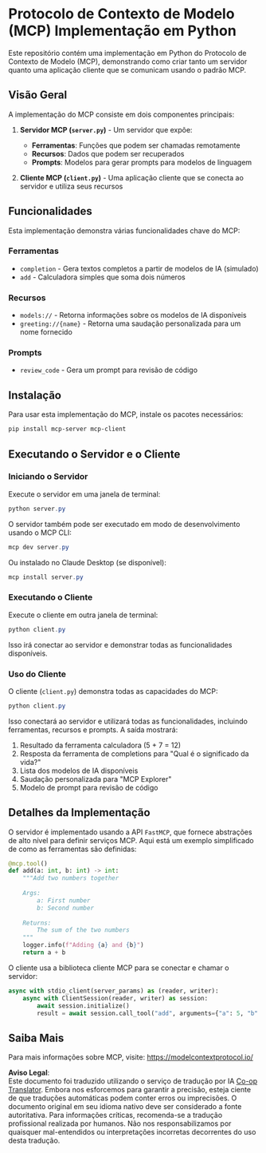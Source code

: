 <!--
CO_OP_TRANSLATOR_METADATA:
{
  "original_hash": "706b9b075dc484b73a053e6e9c709b4b",
  "translation_date": "2025-05-25T13:29:56+00:00",
  "source_file": "04-PracticalImplementation/samples/python/README.md",
  "language_code": "pt"
}
-->
# Protocolo de Contexto de Modelo (MCP) Implementação em Python

Este repositório contém uma implementação em Python do Protocolo de Contexto de Modelo (MCP), demonstrando como criar tanto um servidor quanto uma aplicação cliente que se comunicam usando o padrão MCP.

## Visão Geral

A implementação do MCP consiste em dois componentes principais:

1. **Servidor MCP (`server.py`)** - Um servidor que expõe:
   - **Ferramentas**: Funções que podem ser chamadas remotamente
   - **Recursos**: Dados que podem ser recuperados
   - **Prompts**: Modelos para gerar prompts para modelos de linguagem

2. **Cliente MCP (`client.py`)** - Uma aplicação cliente que se conecta ao servidor e utiliza seus recursos

## Funcionalidades

Esta implementação demonstra várias funcionalidades chave do MCP:

### Ferramentas
- `completion` - Gera textos completos a partir de modelos de IA (simulado)
- `add` - Calculadora simples que soma dois números

### Recursos
- `models://` - Retorna informações sobre os modelos de IA disponíveis
- `greeting://{name}` - Retorna uma saudação personalizada para um nome fornecido

### Prompts
- `review_code` - Gera um prompt para revisão de código

## Instalação

Para usar esta implementação do MCP, instale os pacotes necessários:

```powershell
pip install mcp-server mcp-client
```

## Executando o Servidor e o Cliente

### Iniciando o Servidor

Execute o servidor em uma janela de terminal:

```powershell
python server.py
```

O servidor também pode ser executado em modo de desenvolvimento usando o MCP CLI:

```powershell
mcp dev server.py
```

Ou instalado no Claude Desktop (se disponível):

```powershell
mcp install server.py
```

### Executando o Cliente

Execute o cliente em outra janela de terminal:

```powershell
python client.py
```

Isso irá conectar ao servidor e demonstrar todas as funcionalidades disponíveis.

### Uso do Cliente

O cliente (`client.py`) demonstra todas as capacidades do MCP:

```powershell
python client.py
```

Isso conectará ao servidor e utilizará todas as funcionalidades, incluindo ferramentas, recursos e prompts. A saída mostrará:

1. Resultado da ferramenta calculadora (5 + 7 = 12)
2. Resposta da ferramenta de completions para "Qual é o significado da vida?"
3. Lista dos modelos de IA disponíveis
4. Saudação personalizada para "MCP Explorer"
5. Modelo de prompt para revisão de código

## Detalhes da Implementação

O servidor é implementado usando a API `FastMCP`, que fornece abstrações de alto nível para definir serviços MCP. Aqui está um exemplo simplificado de como as ferramentas são definidas:

```python
@mcp.tool()
def add(a: int, b: int) -> int:
    """Add two numbers together
    
    Args:
        a: First number
        b: Second number
    
    Returns:
        The sum of the two numbers
    """
    logger.info(f"Adding {a} and {b}")
    return a + b
```

O cliente usa a biblioteca cliente MCP para se conectar e chamar o servidor:

```python
async with stdio_client(server_params) as (reader, writer):
    async with ClientSession(reader, writer) as session:
        await session.initialize()
        result = await session.call_tool("add", arguments={"a": 5, "b": 7})
```

## Saiba Mais

Para mais informações sobre MCP, visite: https://modelcontextprotocol.io/

**Aviso Legal**:  
Este documento foi traduzido utilizando o serviço de tradução por IA [Co-op Translator](https://github.com/Azure/co-op-translator). Embora nos esforcemos para garantir a precisão, esteja ciente de que traduções automáticas podem conter erros ou imprecisões. O documento original em seu idioma nativo deve ser considerado a fonte autoritativa. Para informações críticas, recomenda-se a tradução profissional realizada por humanos. Não nos responsabilizamos por quaisquer mal-entendidos ou interpretações incorretas decorrentes do uso desta tradução.